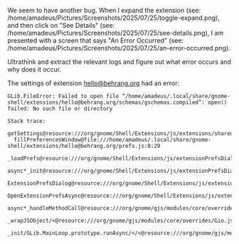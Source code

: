 We seem to have another bug. When I expand the extension (see: /home/amadeus/Pictures/Screenshots/2025/07/25/toggle-expand.png), and then click on "See Details" (see: /home/amadeus/Pictures/Screenshots/2025/07/25/see-details.png), I am presented with a screen that says "An Error Occurred" (see: /home/amadeus/Pictures/Screenshots/2025/07/25/an-error-occurred.png).

Ultrathink and extract the relevant logs and figure out what error occurs and why does it occur.



The settings of extension hello@behrang.org had an error:
```
GLib.FileError: Failed to open file “/home/amadeus/.local/share/gnome-shell/extensions/hello@behrang.org/schemas/gschemas.compiled”: open() failed: No such file or directory

Stack trace:
  getSettings@resource:///org/gnome/Shell/Extensions/js/extensions/sharedInternals.js:100:53
  fillPreferencesWindow@file:///home/amadeus/.local/share/gnome-shell/extensions/hello@behrang.org/prefs.js:8:29
  _loadPrefs@resource:///org/gnome/Shell/Extensions/js/extensionPrefsDialog.js:41:18
  async*_init@resource:///org/gnome/Shell/Extensions/js/extensionPrefsDialog.js:26:14
  ExtensionPrefsDialog@resource:///org/gnome/Shell/Extensions/js/extensionPrefsDialog.js:17:4
  OpenExtensionPrefsAsync@resource:///org/gnome/Shell/Extensions/js/extensionsService.js:139:33
  async*_handleMethodCall@resource:///org/gnome/gjs/modules/core/overrides/Gio.js:373:35
  _wrapJSObject/<@resource:///org/gnome/gjs/modules/core/overrides/Gio.js:408:34
  _init/GLib.MainLoop.prototype.runAsync/</<@resource:///org/gnome/gjs/modules/core/overrides/GLib.js:266:34  
```
